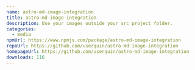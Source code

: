 ```yaml
---
name: astro-md-image-integration
title: astro-md-image-integration
description: Use your images outside your src project folder.
categories:
  - media
npmUrl: https://www.npmjs.com/package/astro-md-image-integration
repoUrl: https://github.com/userquin/astro-md-image-integration
homepageUrl: https://github.com/userquin/astro-md-image-integration
downloads: 116
---
```

